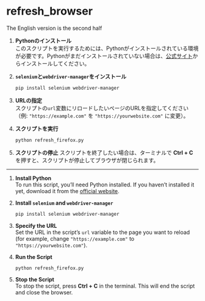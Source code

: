 # refresh_browser
The English version is the second half 


1. **Pythonのインストール**  
このスクリプトを実行するためには、Pythonがインストールされている環境が必要です。Pythonがまだインストールされていない場合は、[公式サイト](https://www.python.org/downloads/)からインストールしてください。 

2. **`selenium`と`webdriver-manager`をインストール**  
 
   ```bash
   pip install selenium webdriver-manager
   ```
 
3. **URLの指定**  
   スクリプトの`url`変数にリロードしたいページのURLを指定してください（例: `"https://example.com"` を `"https://yourwebsite.com"` に変更）。

3. **スクリプトを実行**  
   ```bash
   python refresh_firefox.py
   ```

4. **スクリプトの停止**
スクリプトを終了したい場合は、ターミナルで **Ctrl + C** を押すと、スクリプトが停止してブラウザが閉じられます。

-----------
1. **Install Python**  
   To run this script, you’ll need Python installed. If you haven’t installed it yet, download it from the [official website](https://www.python.org/downloads/).

2. **Install `selenium` and `webdriver-manager`**  

   ```bash
   pip install selenium webdriver-manager
   ```

3. **Specify the URL**  
   Set the URL in the script’s `url` variable to the page you want to reload (for example, change `"https://example.com"` to `"https://yourwebsite.com"`).

4. **Run the Script**  
   ```bash
   python refresh_firefox.py
   ```

5. **Stop the Script**  
   To stop the script, press **Ctrl + C** in the terminal. This will end the script and close the browser.
